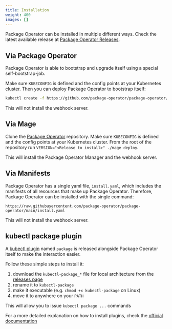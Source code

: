 ```yaml
---
title: Installation
weight: 400
images: []
---
```


Package Operator can be installed in multiple different ways.
Check the latest available release at [Package Operator Releases](https://github.com/package-operator/package-operator/releases).

## Via Package Operator

Package Operator is able to bootstrap and upgrade itself using a special self-bootstrap-job.

Make sure `KUBECONFIG` is defined and the config points at your Kubernetes cluster.
Then you can deploy Package Operator to bootstrap itself:

```sh
kubectl create -f https://github.com/package-operator/package-operator/releases/latest/download/self-bootstrap-job.yaml
```

This will not install the webhook server.

## Via Mage

Clone the [Package Operator](https://github.com/package-operator/package-operator)
repository. Make sure `KUBECONFIG` is defined and the config points at your
Kubernetes cluster. From the root of the repository run
`VERSION="<Release to install>" ./mage deploy`.

This will install the Package Operator Manager and the webhook server.

## Via Manifests

Package Operator has a single yaml file, `install.yaml`, which includes the manifests
of all resources that make up Package Operator. Therefore, Package Operator can
be installed with the single command:

```url
https://raw.githubusercontent.com/package-operator/package-operator/main/install.yaml
```

This will not install the webhook server.

## kubectl package plugin

A [kubectl plugin](https://kubernetes.io/docs/tasks/extend-kubectl/kubectl-plugins/)
named `package` is released alongside Package Operator itself to make the interaction
easier.

Follow these simple steps to install it:

1. download the `kubectl-package_*` file for local architecture from the
[releases page](https://github.com/package-operator/package-operator/releases)
2. rename it to `kubectl-package`
3. make it executable (e.g. `chmod +x kubectl-package` on Linux)
4. move it to anywhere on your `PATH`

This will allow you to issue `kubectl package ...` commands

For a more detailed explanation on how to install plugins, check the
[official documentation](https://kubernetes.io/docs/tasks/extend-kubectl/kubectl-plugins/#installing-kubectl-plugins)
